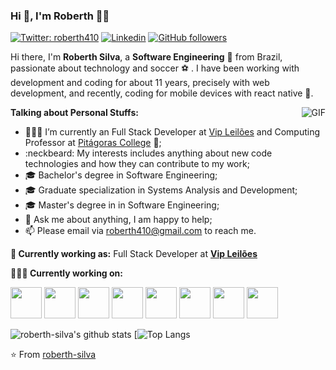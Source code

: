 ### Hi 👋, I'm Roberth 👨‍💻

[![Twitter: roberth410](https://img.shields.io/twitter/follow/roberth410?style=social)](https://twitter.com/roberth410)
[![Linkedin](https://img.shields.io/badge/-LinkedIn-222222?style=flat-square&logo=Linkedin&logoColor=white&link=https://www.linkedin.com/in/roberth-silva-a1818b46/)](https://www.linkedin.com/in/roberth-silva-a1818b46/)
[![GitHub followers](https://img.shields.io/github/followers/roberth-silva.svg?style=social&label=Follow&maxAge=2592000)](https://github.com/roberth-silva?tab=followers)


Hi there, I'm **Roberth Silva**, a **Software Engineering** 🚀 from Brazil, passionate about technology and soccer :soccer: . I have been working with development and coding for about 11 years, precisely with web development, and recently, coding for mobile devices with react native :iphone:.

  <img align="right" alt="GIF" src="https://media.giphy.com/media/ZVik7pBtu9dNS/giphy.gif" />

**Talking about Personal Stuffs:**

- 👨🏽‍💻 I’m currently an Full Stack Developer at [Vip Leilões](https://www.vipleiloes.com.br) and Computing Professor at [Pitágoras College](https://www.pitagoras.com.br/) :school:;
- :neckbeard: My interests includes anything about new code technologies and how they can contribute to my work;
- :mortar_board: Bachelor's degree in Software Engineering;
- :mortar_board: Graduate specialization in Systems Analysis and Development;
- :mortar_board: Master's degree in in Software Engineering;
- 💬 Ask me about anything, I am happy to help;
- 📫 Please email via roberth410@gmail.com to reach me.

<!--
- 📝 See my [Curriculum Vitae](https://drive.google.com/file/d/1q_ATZsO9c488VUxj1JuU--ZYe9IEqp4-/view?usp=sharing) to get more info.
-->

**💼 Currently working as:** 
Full Stack Developer at <a href="https://www.vipleiloes.com.br/" target="_blank"><b>Vip Leilões</b></a>


**👨🏻‍💻 Currently working on:** 

<code><a href="https://github.com/dotnet/core" target="_blank"><img height="50" src="https://upload.wikimedia.org/wikipedia/commons/thumb/e/ee/.NET_Core_Logo.svg/1200px-.NET_Core_Logo.svg.png"></a></code>
<code><a href="https://github.com/dotnet/core" target="_blank"><img height="50" src="https://logodownload.org/wp-content/uploads/2016/10/Microsoft-SQL-Server-Logo-1.png"></a></code>
<code><a href="https://github.com/dotnet/core" target="_blank"><img height="50" src="https://www.vectorlogo.zone/logos/nodejs/nodejs-icon.svg"></a></code>
<code><a href="https://www.javascript.com/" target="_blank"><img height="50" src="https://www.vectorlogo.zone/logos/javascript/javascript-icon.svg"></a></code>
<code><a href="https://reactjs.org/" target="_blank"><img height="50" src="https://www.vectorlogo.zone/logos/typescriptlang/typescriptlang-icon.svg"></a></code>
<code><a href="https://reactjs.org/" target="_blank"><img height="50" src="https://seeklogo.com/images/R/react-logo-7B3CE81517-seeklogo.com.png"></a></code>
<code><a href="https://www.javascript.com/" target="_blank"><img height="50" src="https://logodownload.org/wp-content/uploads/2016/10/php-logo.png"></a></code>
<code><a href="https://www.javascript.com/" target="_blank"><img height="50" src="https://cdn.worldvectorlogo.com/logos/mysql.svg"></a></code>


![roberth-silva's github stats](https://github-readme-stats.vercel.app/api?username=roberth-silva&show_icons=true&&hide=prs,issues,contribs)
[![Top Langs](https://github-readme-stats.vercel.app/api/top-langs/?username=roberth-silva&layout=compact)


⭐️ From [roberth-silva](https://github.com/roberth-silva)

<!--
**roberth-silva/roberth-silva** is a ✨ _special_ ✨ repository because its `README.md` (this file) appears on your GitHub profile.

Here are some ideas to get you started:

- 🔭 I’m currently working on ...
- 🌱 I’m currently learning ...
- 👯 I’m looking to collaborate on ...
- 🤔 I’m looking for help with ...
- 💬 Ask me about ...
- 📫 How to reach me: ...
- 😄 Pronouns: ...
- ⚡ Fun fact: ...
🌍
-->
